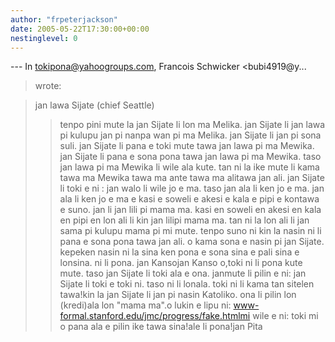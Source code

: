 ```yaml
---
author: "frpeterjackson"
date: 2005-05-22T17:30:00+00:00
nestinglevel: 0
---
```

\---
 In [tokipona@yahoogroups.com](mailto://tokipona@yahoogroups.com), Francois Schwicker <bubi4919@y...
>wrote:

> jan lawa Sijate (chief Seattle)
>> tenpo pini mute la jan Sijate li lon ma Melika.
> jan Sijate li jan lawa pi kulupu jan pi nanpa wan pi ma Melika.
> jan Sijate li jan pi sona suli.
> jan Sijate li pana e toki mute tawa jan lawa pi ma Mewika.
> jan Sijate li pana e sona pona tawa jan lawa pi ma Mewika.
> taso jan lawa pi ma Mewika li wile ala kute.
> tan ni la ike mute li kama tawa ma Mewika tawa ma ante tawa ma alitawa jan ali.
>> jan Sijate li toki e ni :
> jan walo li wile jo e ma.
> taso jan ala li ken jo e ma.
> jan ala li ken jo e ma e kasi e soweli e akesi e kala e pipi e kontawa e suno.
> jan li jan lili pi mama ma.
> kasi en soweli en akesi en kala en pipi en lon ali li kin jan lilipi mama ma.
> tan ni la lon ali li jan sama pi kulupu mama pi mi mute.
>> tenpo suno ni kin la nasin ni li pana e sona pona tawa jan ali.
> o kama sona e nasin pi jan Sijate.
> kepeken nasin ni la sina ken pona e sona sina e pali sina e lonsina.
> ni li pona.
>> jan Kansojan Kanso o,toki ni li pona kute mute. taso jan Sijate li toki ala e ona. janmute li pilin e ni: jan Sijate li toki e toki ni. taso ni li lonala. toki ni li kama tan sitelen tawa!kin la jan Sijate li jan pi nasin Katoliko. ona li pilin lon (kredi)ala lon "mama ma".o lukin e lipu ni: www-formal.stanford.edu/jmc/progress/fake.htmlmi wile e ni: toki mi o pana ala e pilin ike tawa sina!ale li pona!jan Pita